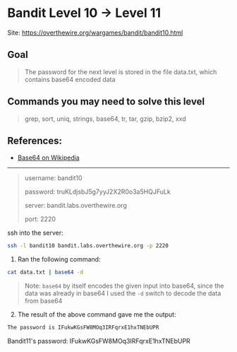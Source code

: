 # Bandit Level 10 → Level 11

Site: https://overthewire.org/wargames/bandit/bandit10.html
## Goal
> The password for the next level is stored in the file data.txt, which contains base64 encoded data

## Commands you may need to solve this level
> grep, sort, uniq, strings, base64, tr, tar, gzip, bzip2, xxd

## References:
* [Base64 on Wikipedia](https://en.wikipedia.org/wiki/Base64)

-----------------

> username: bandit10
>
> password: truKLdjsbJ5g7yyJ2X2R0o3a5HQJFuLk
>
> server: bandit.labs.overthewire.org
>
> port: 2220

ssh into the server:
```bash
ssh -l bandit10 bandit.labs.overthewire.org -p 2220
```

1. Ran the following command:
```bash
cat data.txt | base64 -d
```
> Note:
> `base64` by itself encodes the given input into base64, since the data was already in base64 I used the `-d` switch to decode the data from base64
> 
2. The result of the above command gave me the output:
```bash
The password is IFukwKGsFW8MOq3IRFqrxE1hxTNEbUPR
```


Bandit11's password: IFukwKGsFW8MOq3IRFqrxE1hxTNEbUPR
